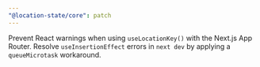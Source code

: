 ```yaml
---
"@location-state/core": patch
---
```


Prevent React warnings when using `useLocationKey()` with the Next.js App Router. Resolve `useInsertionEffect` errors in `next dev` by applying a `queueMicrotask` workaround.
